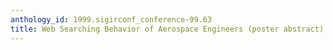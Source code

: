 ```yaml
---
anthology_id: 1999.sigirconf_conference-99.63
title: Web Searching Behavior of Aerospace Engineers (poster abstract)
---
```


